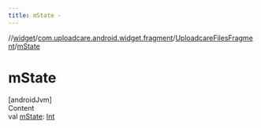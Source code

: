 ```yaml
---
title: mState -
---
```

//[widget](../../index.md)/[com.uploadcare.android.widget.fragment](../index.md)/[UploadcareFilesFragment](index.md)/[mState](m-state.md)



# mState  
[androidJvm]  
Content  
val [mState](m-state.md): [Int](https://kotlinlang.org/api/latest/jvm/stdlib/kotlin/-int/index.html)  



